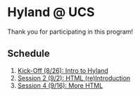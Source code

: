 # Hyland @ UCS
Thank you for participating in this program!

## Schedule
1. [Kick-Off (8/26): Intro to Hyland](Session1IntroHyland/StudentDesc.md)
1. [Session 2 (9/2): HTML (re)Introduction](Session2HtmlIntro/StudentDesc.md)
1. [Session 4 (9/16): More HTML](Session4MoreHtml/StudentDesc.md)
